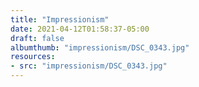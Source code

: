 ```yaml
---
title: "Impressionism"
date: 2021-04-12T01:58:37-05:00
draft: false
albumthumb: "impressionism/DSC_0343.jpg"
resources:
- src: "impressionism/DSC_0343.jpg"
---
```


